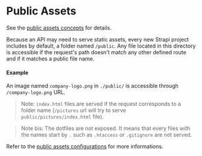 # Public Assets

See the [public assets concepts](../concepts/concepts.md#public-assets) for details.

Because an API may need to serve static assets, every new Strapi project includes by default, a folder named `/public`. Any file located in this directory is accessible if the request's path doesn't match any other defined route and if it matches a public file name.

#### Example

An image named `company-logo.png` in `./public/` is accessible through `/company-logo.png` URL.

> Note: `index.html` files are served if the request corresponds to a folder name (`/pictures` url will try to serve `public/pictures/index.html` file).

> Note bis: The dotfiles are not exposed. It means that every files with the names start by `.` such as `.htaccess` or `.gitignore` are not served.


Refer to the [public assets configurations](../configurations/configurations.md#Application) for more informations.
